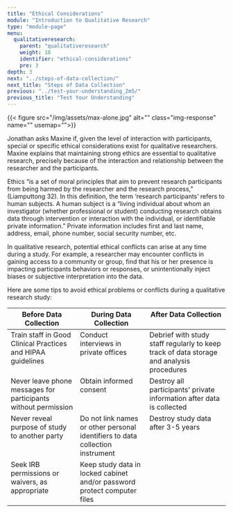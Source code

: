 ```yaml
---
title: "Ethical Considerations"
module: "Introduction to Qualitative Research"
type: "module-page"
menu:
  qualitativeresearch:
    parent: "qualitativeresearch"
    weight: 18
    identifier: "ethical-considerations"
    pre: 3
depth: 3
next: "../steps-of-data-collection/"
next_title: "Steps of Data Collection"
previous: "../test-your-understanding_2m5/"
previous_title: "Test Your Understanding"
---
```

<div class="qualitativeresearch"><div class="pageblock pull-left">
<div class="caption">
</div>
{{< figure src="/img/assets/max-alone.jpg" alt="" class="img-response" name="" usemap="">}}</div><div class="pageblock"><p>Jonathan asks Maxine if, given the level of interaction with participants, special or specific ethical considerations exist for qualitative researchers. Maxine explains that maintaining strong ethics are essential to qualitative research, precisely because of the interaction and relationship between the researcher and the participants.</p>
<p>Ethics “is a set of moral principles that aim to prevent research participants from being harmed by the researcher and the research process,” (Liamputtong 32). In this definition, the term ‘research participants’ refers to human subjects. A human subject is a “living individual about whom an investigator (whether professional or student) conducting research obtains data through intervention or interaction with the individual, or identifiable private information.” Private information includes first and last name, address, email, phone number, social security number, etc.</p>
<p>In qualitative research, potential ethical conflicts can arise at any time during a study. For example, a researcher may encounter conflicts in gaining access to a community or group, find that his or her presence is impacting participants behaviors or responses, or unintentionally inject biases or subjective interpretation into the data.</p>
<p>Here are some tips to avoid ethical problems or conflicts during a qualitative research study:</p>
</div><div class="pageblock"><table>
<thead>
<tr>
<th class="th1" valign="top">Before Data Collection</th>
<th class="th1" valign="top">During Data Collection </th>
<th class="th1" valign="top">After Data Collection</th>
</tr>
</thead>
<tr>
<td valign="top">Train staff in Good Clinical Practices and HIPAA guidelines</td>
<td valign="top">Conduct interviews in private offices</td>
<td valign="top">Debrief with study staff regularly to keep track of data storage and analysis procedures</td>
</tr>
<tr>
<td valign="top">Never leave phone messages for participants without permission</td>
<td valign="top">Obtain informed consent</td>
<td valign="top">Destroy all participants' private information after data is collected</td>
</tr>
<tr>
<td valign="top">Never reveal purpose of study to another party</td>
<td valign="top">Do not link names or other personal identifiers to data collection instrument</td>
<td valign="top">Destroy study data after 3-5 years</td>
</tr>
<tr>
<td valign="top">Seek IRB permissions or waivers, as appropriate</td>
<td valign="top">Keep study data in locked cabinet and/or password protect computer files</td>
<td valign="top"></td>
</tr>
</table>
</div></div>